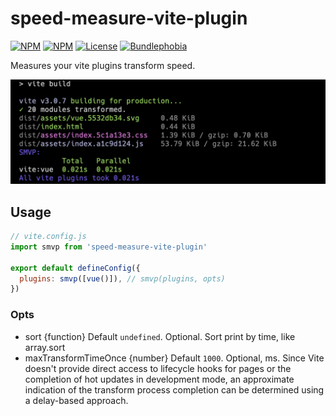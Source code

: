 # speed-measure-vite-plugin

[![NPM](https://img.shields.io/npm/v/speed-measure-vite-plugin)](https://www.npmjs.com/package/speed-measure-vite-plugin)
[![NPM](https://img.shields.io/npm/dw/speed-measure-vite-plugin.svg)](https://www.npmjs.com/package/speed-measure-vite-plugin)
[![License](https://img.shields.io/github/license/lbb00/speed-measure-vite-plugin.svg)](https://github.com/lbb00/speed-measure-vite-plugin/blob/master/LICENSE)
[![Bundlephobia](https://img.shields.io/bundlephobia/minzip/speed-measure-vite-plugin)](https://bundlephobia.com/result?p=speed-measure-vite-plugin)

Measures your vite plugins transform speed.

![snapshot](https://raw.githubusercontent.com/lbb00/speed-measure-vite-plugin/master/docs/vite-build.png)

## Usage

```javascript
// vite.config.js
import smvp from 'speed-measure-vite-plugin'

export default defineConfig({
  plugins: smvp([vue()]), // smvp(plugins, opts)
})
```

### Opts

- sort {function} Default `undefined`. Optional. Sort print by time, like array.sort
- maxTransformTimeOnce {number} Default `1000`. Optional, ms. Since Vite doesn't provide direct access to lifecycle hooks for pages or the completion of hot updates in development mode, an approximate indication of the transform process completion can be determined using a delay-based approach.
